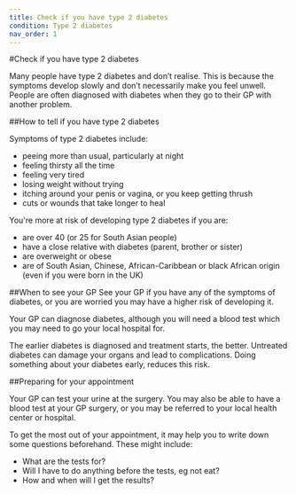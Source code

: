 ```yaml
---
title: Check if you have type 2 diabetes
condition: Type 2 diabetes
nav_order: 1
---
```


#Check if you have type 2 diabetes

Many people have type 2 diabetes and don’t realise. This is because the symptoms develop slowly and don’t necessarily make you feel unwell.  People are often diagnosed with diabetes when they go to their GP with another problem.

##How to tell if you have type 2 diabetes

Symptoms of type 2 diabetes include:

- peeing more than usual, particularly at night
- feeling thirsty all the time
- feeling very tired
- losing weight without trying
- itching around your penis or vagina, or you keep getting thrush
- cuts or wounds that take longer to heal

You're more at risk of developing type 2 diabetes if you are:

- are over 40 (or 25 for South Asian people)
- have a close relative with diabetes (parent, brother or sister)
- are overweight or obese
- are of South Asian, Chinese, African-Caribbean or black African origin (even if you were born in the UK)

##When to see your GP
See your GP if you have any of the symptoms of diabetes, or you are worried you may have a higher risk of developing it.

Your GP can diagnose diabetes, although you will need a blood test which you may need to go your local hospital for.

The earlier diabetes is diagnosed and treatment starts, the better.  Untreated diabetes can damage your organs and lead to complications.  Doing something about your diabetes early, reduces this risk.

##Preparing for your appointment

Your GP can test your urine at the surgery. You may also be able to have a blood test at your GP surgery, or you may be referred to your local health center or hospital.

To get the most out of your appointment, it may help you to write down some questions beforehand. These might include:


- What are the tests for?
- Will I have to do anything before the tests, eg not eat?
-  How and when will I get the results?
